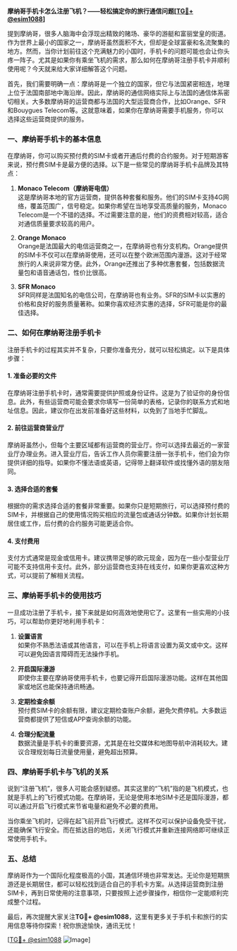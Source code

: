 **摩纳哥手机卡怎么注册飞机？——轻松搞定你的旅行通信问题[[TG💪+ @esim1088](https://t.me/s/esim1088)]**

提到摩纳哥，很多人脑海中会浮现出精致的赌场、豪华的游艇和富丽堂皇的街道。作为世界上最小的国家之一，摩纳哥虽然面积不大，但却是全球富豪和名流聚集的地方。然而，当你计划前往这个充满魅力的小国时，手机卡的问题可能也会让你头疼一阵子。尤其是如果你有乘坐飞机的需求，那么如何在摩纳哥注册手机卡并顺利使用呢？今天就来给大家详细解答这个问题。

首先，我们需要明确一点：摩纳哥是一个独立的国家，但它与法国紧密相连，地理上位于法国南部地中海沿岸。因此，摩纳哥的通信网络实际上与法国的通信体系密切相关。大多数摩纳哥的运营商都与法国的大型运营商合作，比如Orange、SFR和Bouygues Telecom等。这就意味着，如果你在摩纳哥需要手机服务，你可以选择这些运营商提供的服务。

### **一、摩纳哥手机卡的基本信息**

在摩纳哥，你可以购买预付费的SIM卡或者开通后付费的合约服务。对于短期游客来说，预付费SIM卡是最方便的选择。以下是一些常见的摩纳哥手机卡品牌及其特点：

1. **Monaco Telecom（摩纳哥电信）**  
   这是摩纳哥本地的官方运营商，提供各种套餐和服务。他们的SIM卡支持4G网络，覆盖范围广，信号稳定。如果你希望在当地享受高质量的服务，Monaco Telecom是一个不错的选择。不过需要注意的是，他们的资费相对较高，适合对通信质量要求较高的用户。

2. **Orange Monaco**  
   Orange是法国最大的电信运营商之一，在摩纳哥也有分支机构。Orange提供的SIM卡不仅可以在摩纳哥使用，还可以在整个欧洲范围内漫游。这对于经常旅行的人来说非常方便。此外，Orange还推出了多种优惠套餐，包括数据流量包和语音通话包，性价比很高。

3. **SFR Monaco**  
   SFR同样是法国知名的电信公司，在摩纳哥也有业务。SFR的SIM卡以实惠的价格和良好的服务质量著称。如果你喜欢经济实惠的选择，SFR可能是你的最佳选择。

### **二、如何在摩纳哥注册手机卡**

注册手机卡的过程其实并不复杂，只要你准备充分，就可以轻松搞定。以下是具体步骤：

#### **1. 准备必要的文件**
在摩纳哥注册手机卡时，通常需要提供护照或身份证件。这是为了验证你的身份信息。此外，有些运营商可能会要求你填写一份简单的表格，记录你的联系方式和地址信息。因此，建议你在出发前准备好这些材料，以免到了当地手忙脚乱。

#### **2. 前往运营商营业厅**
摩纳哥虽然小，但每个主要区域都有运营商的营业厅。你可以选择去最近的一家营业厅办理业务。进入营业厅后，告诉工作人员你需要注册一张手机卡，他们会为你提供详细的指导。如果你不懂法语或英语，记得带上翻译软件或找懂外语的朋友陪同。

#### **3. 选择合适的套餐**
根据你的需求选择合适的套餐非常重要。如果你只是短期旅行，可以选择预付费的SIM卡，并根据自己的使用情况购买相应的流量包或通话分钟数。如果你计划长期居住或工作，后付费的合约服务可能更适合你。

#### **4. 支付费用**
支付方式通常是现金或信用卡。建议携带足够的欧元现金，因为在一些小型营业厅可能不支持信用卡支付。此外，部分运营商也支持在线支付，如果你更喜欢这种方式，可以提前了解相关流程。

### **三、摩纳哥手机卡的使用技巧**

一旦成功注册了手机卡，接下来就是如何高效地使用它了。这里有一些实用的小技巧，可以帮助你更好地利用手机卡：

1. **设置语言**  
   如果你不熟悉法语或其他语言，可以在手机上将语言设置为英文或中文。这样可以避免因语言障碍而无法操作手机。

2. **开启国际漫游**  
   即使你主要在摩纳哥使用手机卡，也要记得开启国际漫游功能。这样在其他国家或地区也能保持通讯畅通。

3. **定期检查余额**  
   预付费SIM卡的余额有限，建议定期检查账户余额，避免欠费停机。大多数运营商都提供了短信或APP查询余额的功能。

4. **合理分配流量**  
   数据流量是手机卡的重要资源，尤其是在社交媒体和地图导航中消耗较大。建议合理规划每日流量使用量，避免超出预算。

### **四、摩纳哥手机卡与飞机的关系**

说到“注册飞机”，很多人可能会感到疑惑。其实这里的“飞机”指的是飞机模式，也就是手机上的飞行模式功能。在摩纳哥，无论是使用本地SIM卡还是国际漫游，都可以通过开启飞行模式来节省电量和避免不必要的费用。

当你乘坐飞机时，记得在起飞前开启飞行模式。这样不仅可以保护设备免受干扰，还能确保飞行安全。而在抵达目的地后，关闭飞行模式并重新连接网络即可继续正常使用手机卡。

### **五、总结**

摩纳哥作为一个国际化程度极高的小国，其通信环境也非常发达。无论你是短期旅游还是长期居住，都可以轻松找到适合自己的手机卡方案。从选择运营商到注册SIM卡，再到日常使用的注意事项，只要按照上述步骤操作，相信你一定能顺利完成整个过程。

最后，再次提醒大家关注**TG💪+ @esim1088**，这里有更多关于手机卡和旅行的实用信息等待你探索！祝你旅途愉快，通讯无忧！

[[TG💪+ @esim1088](https://t.me/s/esim1088) ![Image](https://i.postimg.cc/4NQfJmqS/Snipaste-2025-05-13-00-14-12.png)]
